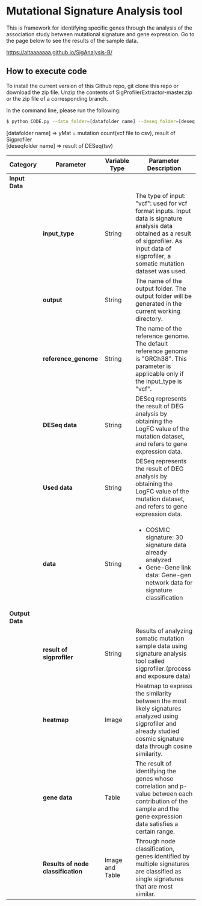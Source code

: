 # Mutational Signature Analysis tool

This is framework for identifying specific genes through the analysis of the association study between mutational signature and gene expression.
Go to the page below to see the results of the sample data.

https://altaaaaaaa.github.io/SigAnalysis-B/

## <a name="How to execute code"></a> How to execute code

To install the current version of this Github repo, git clone this repo or download the zip file.
Unzip the contents of SigProfilerExtractor-master.zip or the zip file of a corresponding branch.

In the command line, please run the following:
```bash
$ python CODE.py --data_folder=[datafolder name] --deseq_folder=[deseq result foloder name]
```
[datafolder name] => yMat = mutation count(vcf file to csv), result of Sigprofiler  
[deseqfolder name] => result of DESeq(tsv)



| Category | Parameter | Variable Type | Parameter Description |
| --------- | --------------------- | -------- |-------- |
| **Input Data** |  |  | |
|  | **input_type** | String | The type of input:<br>"vcf": used for vcf format inputs. Input data is signature analysis data obtained as a result of sigprofiler. As input data of sigprofiler, a somatic mutation dataset was used.  |
|  | **output** | String | The name of the output folder. The output folder will be generated in the current working directory.  |
|  | **reference_genome** | String | The name of the reference genome. The default reference genome is "GRCh38". This parameter is applicable only if the input_type is "vcf". | 
|  | **DESeq data** | String | DESeq represents the result of DEG analysis by obtaining the LogFC value of the mutation dataset, and refers to gene expression data. | 
|  | **Used data** | String | DESeq represents the result of DEG analysis by obtaining the LogFC value of the mutation dataset, and refers to gene expression data. | 
|  | **data** | String | <ul><li>COSMIC signature: 30 signature data already analyzed</li><li>Gene-Gene link data: Gene-gen network data for signature classification</li></ul> |
| **Output Data** |  |  | |
|  | **result of sigprofiler** | String | Results of analyzing somatic mutation sample data using signature analysis tool called sigprofiler.(process and exposure data)  |
|  | **heatmap** | Image | Heatmap to express the similarity between the most likely signatures analyzed using sigprofiler and already studied cosmic signature data through cosine similarity. | 
|  | **gene data** | Table | The result of identifying the genes whose correlation and p-value between each contribution of the sample and the gene expression data satisfies a certain range. | 
|  | **Results of node classification** | Image and Table | Through node classification, genes identified by multiple signatures are classified as single signatures that are most similar. | 
